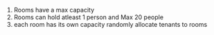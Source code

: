 1. Rooms have a max capacity 
2. Rooms can hold atleast 1 person and Max 20 people 
3. each room has its own capacity 
randomly allocate tenants to rooms 

